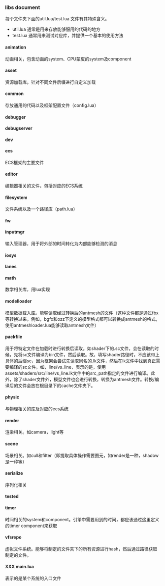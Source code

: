 ### libs document
每个文件夹下面的util.lua/test.lua 文件有其特殊含义。
- util.lua 通常是用来存放能够服用的代码的地方
- test.lua 通常用来测试对应库，并提供一个基本的使用方法


#### animation
动画相关，包含动画的system、CPU蒙皮的system及component

#### asset
资源加载库。针对不同文件后缀进行自定义加载

#### common
存放通用的代码以及框架配置文件（config.lua）

#### debugger

#### debugserver

#### dev

#### ecs
ECS框架的主要文件

#### editor
编辑器相关的文件，包括对应的ECS系统

#### filesystem
文件系统以及一个路径库（path.lua）

#### fw

#### inputmgr
输入管理器，用于将外部的时间转化为内部能够检测的消息

#### iosys

#### lanes

#### math
数学相关库，用lua实现

#### modelloader
模型数据载入库。能够读取经过转换后的antmesh的文件（这种文件都是通过fbx等转换过来。例如，bgfx和ozz下定义的模型格式都可以转换成antmesh的格式，使用antmeshloader.lua能够读取antmesh文件）

#### packfile
用于将特定文件在加载时进行转换后读取。如shader下的.sc文件，会在读取的时候，先将sc文件编译为bin文件，然后读取。故，填写shader路径时，不应该带上具体的后缀sc，因为框架会尝试先读取同名的.lk文件，然后在lk文件中找到真正需要编译的sc文件。如，line/vs_line，表示的是，使用assets/shaders/src/line/vs_line.lk文件中的src_path指定的文件进行编译。此外，除了shader文件外，模型文件也会进行转换，转换为antmesh文件。转换/编译后的文件会放在根目录下的cache文件夹下。

#### physic
与物理相关的库及对应的ecs系统

#### render
渲染相关。如camera，light等

#### scene
场景相关。如cull和filter（即提取具体操作需要图元，如render是一种，shadow是一种等）

#### serialize
序列化相关

#### tested

#### timer
时间相关的system和component。引擎中需要用到的时间，都应该通过这里定义的timer component来获取

#### vfsrepo
虚拟文件系统。能够将制定的文件夹下的所有资源进行hash，然后通过路径获取制定的文件。

#### XXX main.lua
表示的是某个系统的入口文件
